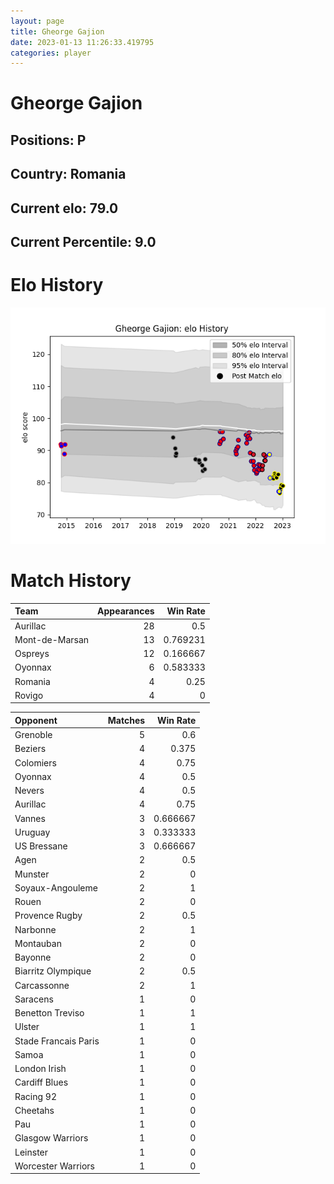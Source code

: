 ```yaml
---  
layout: page  
title: Gheorge Gajion  
date: 2023-01-13 11:26:33.419795  
categories: player  
---
```

# Gheorge Gajion

## Positions: P

## Country: Romania

## Current elo: 79.0

## Current Percentile: 9.0

# Elo History


![elo history](history_GheorgeGajion.png)
# Match History


| Team           |   Appearances |   Win Rate |
|:---------------|--------------:|-----------:|
| Aurillac       |            28 |   0.5      |
| Mont-de-Marsan |            13 |   0.769231 |
| Ospreys        |            12 |   0.166667 |
| Oyonnax        |             6 |   0.583333 |
| Romania        |             4 |   0.25     |
| Rovigo         |             4 |   0        |

| Opponent             |   Matches |   Win Rate |
|:---------------------|----------:|-----------:|
| Grenoble             |         5 |   0.6      |
| Beziers              |         4 |   0.375    |
| Colomiers            |         4 |   0.75     |
| Oyonnax              |         4 |   0.5      |
| Nevers               |         4 |   0.5      |
| Aurillac             |         4 |   0.75     |
| Vannes               |         3 |   0.666667 |
| Uruguay              |         3 |   0.333333 |
| US Bressane          |         3 |   0.666667 |
| Agen                 |         2 |   0.5      |
| Munster              |         2 |   0        |
| Soyaux-Angouleme     |         2 |   1        |
| Rouen                |         2 |   0        |
| Provence Rugby       |         2 |   0.5      |
| Narbonne             |         2 |   1        |
| Montauban            |         2 |   0        |
| Bayonne              |         2 |   0        |
| Biarritz Olympique   |         2 |   0.5      |
| Carcassonne          |         2 |   1        |
| Saracens             |         1 |   0        |
| Benetton Treviso     |         1 |   1        |
| Ulster               |         1 |   1        |
| Stade Francais Paris |         1 |   0        |
| Samoa                |         1 |   0        |
| London Irish         |         1 |   0        |
| Cardiff Blues        |         1 |   0        |
| Racing 92            |         1 |   0        |
| Cheetahs             |         1 |   0        |
| Pau                  |         1 |   0        |
| Glasgow Warriors     |         1 |   0        |
| Leinster             |         1 |   0        |
| Worcester Warriors   |         1 |   0        |